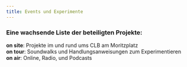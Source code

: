 ```yaml
---
title: Events und Experimente
---
```


### Eine wachsende Liste der beteiligten Projekte:

**on site**: Projekte im und rund ums CLB am Moritzplatz  
**on tour**: Soundwalks und Handlungsanweisungen zum Experimentieren  
**on air**:  Online, Radio, und Podcasts   